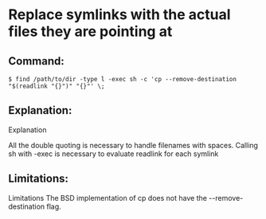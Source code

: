 # Replace symlinks with the actual files they are pointing at

## Command:
```
$ find /path/to/dir -type l -exec sh -c 'cp --remove-destination "$(readlink "{}")" "{}"' \;
```

## Explanation:
Explanation

All the double quoting is necessary to handle filenames with spaces.
Calling sh with -exec is necessary to evaluate readlink for each symlink

## Limitations:
Limitations
The BSD implementation of cp does not have the --remove-destination flag.

